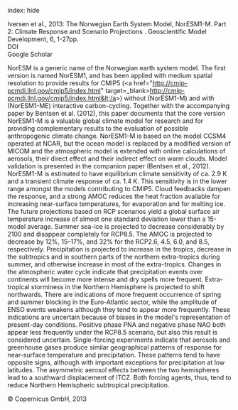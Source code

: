 index: hide

<div class="Citation">

  <div class="Citation-body">
    <div class="Citation-text">Iversen et al., 2013: The Norwegian Earth System Model, NorESM1-M. Part 2: Climate Response and Scenario Projections . <span class="Article-journal">Geoscientific Model Development, </span><span class="Article-volume">6, </span>1-27pp.</div>
    <div class="Citation-links">
      <div class="CitationLink" data-href="https://doi.org/10.5194/gmd-6-389-2013">
        <div class="CitationLink-icon CitationLink-Doi"></div>
        <div class="CitationLink-text">DOI</div>
      </div>
      <div class="CitationLink" data-href="https://scholar.google.com/scholar?q=10.5194/gmd-6-389-2013">
        <div class="CitationLink-icon CitationLink-Scholar"></div>
        <div class="CitationLink-text">Google Scholar</div>
      </div>
    </div>
  </div>
</div>

NorESM is a generic name of the Norwegian earth system model. The first version is named NorESM1, and has been applied with medium spatial resolution to provide results for CMIP5 (&lt;a href="http://cmip-pcmdi.llnl.gov/cmip5/index.html" target=_blank&gt;http://cmip-pcmdi.llnl.gov/cmip5/index.html&lt;/a&gt;) without (NorESM1-M) and with (NorESM1-ME) interactive carbon-cycling. Together with the accompanying paper by Bentsen et al. (2012), this paper documents that the core version NorESM1-M is a valuable global climate model for research and for providing complementary results to the evaluation of possible anthropogenic climate change. NorESM1-M is based on the model CCSM4 operated at NCAR, but the ocean model is replaced by a modified version of MICOM and the atmospheric model is extended with online calculations of aerosols, their direct effect and their indirect effect on warm clouds. Model validation is presented in the companion paper (Bentsen et al., 2012). NorESM1-M is estimated to have equilibrium climate sensitivity of ca. 2.9 K and a transient climate response of ca. 1.4 K. This sensitivity is in the lower range amongst the models contributing to CMIP5. Cloud feedbacks dampen the response, and a strong AMOC reduces the heat fraction available for increasing near-surface temperatures, for evaporation and for melting ice. The future projections based on RCP scenarios yield a global surface air temperature increase of almost one standard deviation lower than a 15-model average. Summer sea-ice is projected to decrease considerably by 2100 and disappear completely for RCP8.5. The AMOC is projected to decrease by 12%, 15–17%, and 32% for the RCP2.6, 4.5, 6.0, and 8.5, respectively. Precipitation is projected to increase in the tropics, decrease in the subtropics and in southern parts of the northern extra-tropics during summer, and otherwise increase in most of the extra-tropics. Changes in the atmospheric water cycle indicate that precipitation events over continents will become more intense and dry spells more frequent. Extra-tropical storminess in the Northern Hemisphere is projected to shift northwards. There are indications of more frequent occurrence of spring and summer blocking in the Euro-Atlantic sector, while the amplitude of ENSO events weakens although they tend to appear more frequently. These indications are uncertain because of biases in the model's representation of present-day conditions. Positive phase PNA and negative phase NAO both appear less frequently under the RCP8.5 scenario, but also this result is considered uncertain. Single-forcing experiments indicate that aerosols and greenhouse gases produce similar geographical patterns of response for near-surface temperature and precipitation. These patterns tend to have opposite signs, although with important exceptions for precipitation at low latitudes. The asymmetric aerosol effects between the two hemispheres lead to a southward displacement of ITCZ. Both forcing agents, thus, tend to reduce Northern Hemispheric subtropical precipitation.

<div class="Citation-copy">
&copy; Copernicus GmbH, 2013
</div>